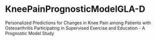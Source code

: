 # KneePainPrognosticModelGLA-D
Personalized Predictions for Changes in Knee Pain among Patients with Osteoarthritis Participating in Supervised Exercise and Education - A Prognostic Model Study
